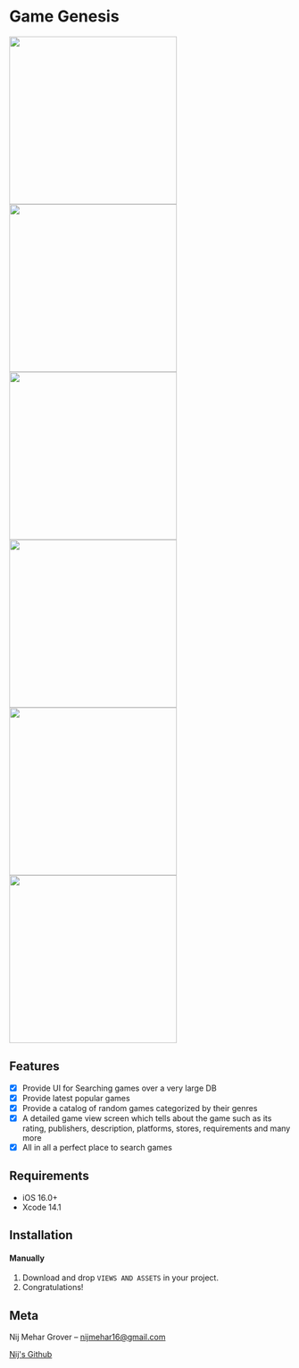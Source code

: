 # Game Genesis


<p align="row">
<img src= "https://user-images.githubusercontent.com/62954414/205630136-de00a0da-4420-4328-9e5a-7c37d5815e1d.PNG" width="300" >
<img src= "https://user-images.githubusercontent.com/62954414/205630145-6869b051-1bfc-4963-9bac-82360167c0fd.PNG" width="300" >
<img src= "https://user-images.githubusercontent.com/62954414/205630158-2e4c1368-9792-40f7-b99c-1af53075c491.PNG" width="300" >
<img src= "https://user-images.githubusercontent.com/62954414/205630173-170a8a83-4876-46c3-b227-f3ea3be4f100.PNG" width="300" >
<img src= "https://user-images.githubusercontent.com/62954414/205630183-0fba5b2b-bdb7-44f2-a918-0edf61082bc9.PNG" width="300" >
<img src= "https://user-images.githubusercontent.com/62954414/206131927-19c25c0a-9814-4839-8805-1d77f62137a1.mp4" width="300" >

</p>

## Features

- [x] Provide UI for Searching games over a very large DB
- [x] Provide latest popular games 
- [x] Provide a catalog of random games categorized by their genres
- [x] A detailed game view screen which tells about the game such as its rating, publishers, description, platforms, stores, requirements and many more
- [x] All in all a perfect place to search games 

## Requirements

- iOS 16.0+
- Xcode 14.1

## Installation

#### Manually
1. Download and drop ```VIEWS AND ASSETS``` in your project.  
2. Congratulations!  


## Meta

Nij Mehar Grover – nijmehar16@gmail.com

[Nij's Github](https://github.com/K1RA-16)

[swift-image]:https://img.shields.io/badge/swift-5.7-orange.svg
[swift-url]: https://swift.org/
